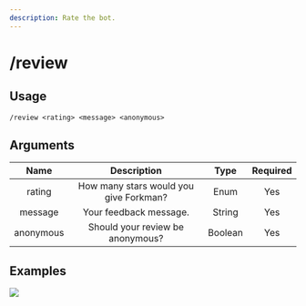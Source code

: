 ```yaml
---
description: Rate the bot.
---
```


# /review

## Usage

```
/review <rating> <message> <anonymous>
```

## Arguments

| Name      | Description                            | Type    | Required |
| :-------: | :------------------------------------: | :-----: | :------: |
| rating    | How many stars would you give Forkman? | Enum    | Yes      |
| message   | Your feedback message.                 | String  | Yes      |
| anonymous | Should your review be anonymous?       | Boolean | Yes      |

## Examples

![](https://github.com/xNickyDev/Forkman/assets/111157596/9e12c2a2-44c7-4bae-826f-8ebe1013c421)